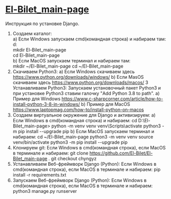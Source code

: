 # [El-Bilet_main-page](https://el-bilet.github.io/El-Bilet_main-page/)

Инструкция по установке Django. <br />
1) Создаем каталог: <br />
  a) Если Windows запускаем cmd(командная строка) и набираем там: <br />
     d: <br />
     mkdir El-Bilet_main-page <br />
     cd El-Bilet_main-page <br />
  b) Если MacOS запускаем терминал и набираем там: <br />
     mkdir ~/El-Bilet_main-page
     cd ~/El-Bilet_main-page
2) Скачиваем Python3:
  a) Если Windows скачиваем здесь https://www.python.org/downloads/windows/
  b) Если MasOS скачиваем здесь https://www.python.org/downloads/macos/
3 Устанавливаем Python3:
  Запускаем установочный пакет Python3 и при установке Python3 ставим галочку "Add Python 3.8 to path".
  a) Пример для Windows https://www.c-sharpcorner.com/article/how-to-install-python-3-8-in-windows/ 
  b) Пример для MacOS https://www.laptopmag.com/how-to/install-python-on-macos
4) Создаем виртуальное окружение для Django и активизируем:
  a) Если Windows в cmd(командная строка) и набираем: 
    cd D:\El-Bilet_main-page> 
    python -m venv venv
    venv\Scripts\activate
    python3 -m pip install --upgrade pip
  b) Если MacOS запускаем терминал и набираем:
    cd ~/El-Bilet_main-page
    python3 -m venv venv
    source venv/bin/activate
    python3 -m pip install --upgrade pip
5) Клонируем git:
  Если Windows в cmd(командная строка), если MacOS в терминале и набираем:
    git clone https://github.com/El-Bilet/El-Bilet_main-page .
    git checkout chyngyz
6) Устанавливаем Веб-фреймворк Django (Python):
  Если Windows в cmd(командная строка), если MacOS в терминале и набираем:
    pip install -r requirements.txt
7) Запускаем Веб-фреймворк Django (Python):
  Если Windows в cmd(командная строка), если MacOS в терминале и набираем:
    python3 manage.py runserver

